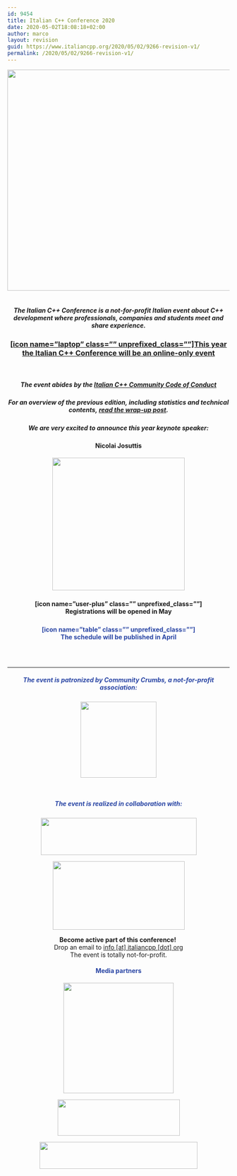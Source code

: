 ```yaml
---
id: 9454
title: Italian C++ Conference 2020
date: 2020-05-02T18:08:18+02:00
author: marco
layout: revision
guid: https://www.italiancpp.org/2020/05/02/9266-revision-v1/
permalink: /2020/05/02/9266-revision-v1/
---
```

<center>
  <img loading="lazy" class="aligncenter wp-image-9453 size-full" src="https://www.italiancpp.org/wp-content/uploads/2020/05/itcppcon20_cover1200x500-1.png" alt="" width="1200" height="500" srcset="http://192.168.64.2/wordpress/wp-content/uploads/2020/05/itcppcon20_cover1200x500-1.png 1200w, http://192.168.64.2/wordpress/wp-content/uploads/2020/05/itcppcon20_cover1200x500-1-300x125.png 300w, http://192.168.64.2/wordpress/wp-content/uploads/2020/05/itcppcon20_cover1200x500-1-768x320.png 768w, http://192.168.64.2/wordpress/wp-content/uploads/2020/05/itcppcon20_cover1200x500-1-1024x427.png 1024w, http://192.168.64.2/wordpress/wp-content/uploads/2020/05/itcppcon20_cover1200x500-1-600x250.png 600w" sizes="(max-width: 1200px) 100vw, 1200px" /> 
</center>

<h5 style="text-align: center;">
  The <strong>Italian C++ Conference </strong>is a not-for-profit Italian event about C++ development where professionals, companies and students meet and share experience.
</h5>

<h3 style="text-align: center;">
  <a href="https://www.italiancpp.org/2020/04/06/itcppcon20-online/">[icon name=&#8221;laptop&#8221; class=&#8221;&#8221; unprefixed_class=&#8221;&#8221;]This year the Italian C++ Conference will be an online-only event</a>
</h3>

&nbsp;

<h5 style="text-align: center;">
  The event abides by the <a href="https://github.com/italiancpp/code-of-conduct">Italian C++ Community Code of Conduct</a>
</h5>

<h5 style="text-align: center;">
  For an overview of the previous edition, including statistics and technical contents, <a href="https://www.italiancpp.org/2019/07/16/itcppcon19/" target="_blank" rel="noopener noreferrer">read the wrap-up post</a>.
</h5>

<h4 style="text-align: center;">
</h4>

<h5 style="text-align: center;">
  We are very excited to announce this year keynote speaker:
</h5>

<h4 style="text-align: center;">
  Nicolai Josuttis
</h4>

<p style="text-align: center;">
  <img loading="lazy" class="aligncenter size-medium wp-image-9340" src="https://www.italiancpp.org/wp-content/uploads/2019/11/nico-josuttis-300x300.jpg" alt="" width="300" height="300" srcset="http://192.168.64.2/wordpress/wp-content/uploads/2019/11/nico-josuttis-300x300.jpg 300w, http://192.168.64.2/wordpress/wp-content/uploads/2019/11/nico-josuttis-150x150.jpg 150w, http://192.168.64.2/wordpress/wp-content/uploads/2019/11/nico-josuttis-50x50.jpg 50w, http://192.168.64.2/wordpress/wp-content/uploads/2019/11/nico-josuttis.jpg 512w" sizes="(max-width: 300px) 100vw, 300px" />
</p>

<h3 style="text-align: center;">
</h3>

<h4 style="text-align: center;">
  [icon name=&#8221;user-plus&#8221; class=&#8221;&#8221; unprefixed_class=&#8221;&#8221;]<br /> Registrations will be opened in May
</h4>

<h5 style="text-align: center;">
</h5>

<h4 style="text-align: center;">
  <span style="color: #2945a4;">[icon name=&#8221;table&#8221; class=&#8221;&#8221; unprefixed_class=&#8221;&#8221;]<br /> The schedule will be published in April</span>
</h4>

<h5 style="text-align: left;">
  <span style="color: #ffffff;"> </span>
</h5>

* * *

<h4 style="text-align: center;">
</h4>

<h5 style="text-align: center;">
  <span style="color: #2945a4;">The event is patronized by Community Crumbs, a not-for-profit association:</span>
</h5>

<p style="text-align: center;">
  <a href="https://communitycrumbs.org"><img loading="lazy" class="aligncenter wp-image-9007" src="https://www.italiancpp.org/wp-content/uploads/2019/01/cc.png" alt="" width="172" height="172" srcset="http://192.168.64.2/wordpress/wp-content/uploads/2019/01/cc.png 640w, http://192.168.64.2/wordpress/wp-content/uploads/2019/01/cc-150x150.png 150w, http://192.168.64.2/wordpress/wp-content/uploads/2019/01/cc-300x300.png 300w, http://192.168.64.2/wordpress/wp-content/uploads/2019/01/cc-600x600.png 600w, http://192.168.64.2/wordpress/wp-content/uploads/2019/01/cc-50x50.png 50w" sizes="(max-width: 172px) 100vw, 172px" /></a>
</p>

<p style="text-align: center;">
  <span style="color: #ffffff;"> </span>
</p>

<h5 style="text-align: center;">
  <span style="color: #2945a4;">The event is realized in collaboration with:</span>
</h5>

<p style="text-align: center;">
  <a href="https://www.think-cell.com/en/"><img loading="lazy" class="aligncenter wp-image-8066 size-full" src="https://www.italiancpp.org/wp-content/uploads/2017/03/think-cell_hidpi_transparent.png" alt="" width="353" height="84" srcset="http://192.168.64.2/wordpress/wp-content/uploads/2017/03/think-cell_hidpi_transparent.png 353w, http://192.168.64.2/wordpress/wp-content/uploads/2017/03/think-cell_hidpi_transparent-300x71.png 300w" sizes="(max-width: 353px) 100vw, 353px" /></a>
</p>

<p style="text-align: center;">
  <a href="mailto:info@italiancpp.org"><img loading="lazy" class="aligncenter wp-image-8294" src="https://www.italiancpp.org/wp-content/uploads/2017/09/here-your-logo.png" alt="" width="299" height="155" srcset="http://192.168.64.2/wordpress/wp-content/uploads/2017/09/here-your-logo.png 483w, http://192.168.64.2/wordpress/wp-content/uploads/2017/09/here-your-logo-300x155.png 300w" sizes="(max-width: 299px) 100vw, 299px" /></a>
</p>

<p style="text-align: center;">
  <strong>Become active part of this conference! </strong><br /> Drop an email to <a href="mailto:info@italiancpp.org">info [at] italiancpp [dot] org</a><br /> The event is totally not-for-profit.
</p>

<h4 style="text-align: center;">
</h4>

<h4 style="text-align: center;">
  <span style="color: #2945a4;">Media partners</span>
</h4>

<center>
  <a href="https://coding-gym.org"><img loading="lazy" class="wp-image-8635 size-full aligncenter" src="http://www.italiancpp.org/wp-content/uploads/2018/02/coding-gym-250x250.png" alt="" width="250" height="250" srcset="http://192.168.64.2/wordpress/wp-content/uploads/2018/02/coding-gym-250x250.png 250w, http://192.168.64.2/wordpress/wp-content/uploads/2018/02/coding-gym-250x250-150x150.png 150w, http://192.168.64.2/wordpress/wp-content/uploads/2018/02/coding-gym-250x250-50x50.png 50w" sizes="(max-width: 250px) 100vw, 250px" /></a>
</center>

<p style="text-align: center;">
  <a href="https://cloudbase.it"><img loading="lazy" class="aligncenter wp-image-2203" src="https://www.italiancpp.org/wp-content/uploads/2013/12/cloudbase.png" alt="" width="277" height="82" /></a>
</p>

<center>
  <a href="https://www.manning.com/"><img loading="lazy" class="aligncenter wp-image-8492" src="http://www.italiancpp.org/wp-content/uploads/2018/02/Manninglogo_outline.png" alt="" width="358" height="61" srcset="http://192.168.64.2/wordpress/wp-content/uploads/2018/02/Manninglogo_outline.png 3514w, http://192.168.64.2/wordpress/wp-content/uploads/2018/02/Manninglogo_outline-300x51.png 300w, http://192.168.64.2/wordpress/wp-content/uploads/2018/02/Manninglogo_outline-768x131.png 768w, http://192.168.64.2/wordpress/wp-content/uploads/2018/02/Manninglogo_outline-1024x175.png 1024w, http://192.168.64.2/wordpress/wp-content/uploads/2018/02/Manninglogo_outline-600x102.png 600w" sizes="(max-width: 358px) 100vw, 358px" /></a>
</center>

<h4 style="text-align: center;">
</h4>

<center>
  <span style="color: #ffffff;"> </span>
</center>

<center>
  <span style="color: #ffffff;"> </span>
</center>